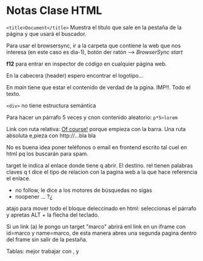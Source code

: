 # Notas Clase HTML

`<title>Document</title>` Muestra el título que sale en la pestaña de la página y que usará el buscador.

Para usar el browsersync, ir a la carpeta que contiene la web que nos interesa (en este caso es dia-1), botón der ratón --> *BrowserSync start*

**f12** para entrar en inspector de código en cualquier página web.

En la cabecera (header) espero encontrar el logotipo...

En *main* tiene que estar el contenido de verdad de la pgina. IMP!!. Todo el texto.

`<div>` no tiene estructura semántica

Para hacer un párrafo 5 veces y cnon contenido aleatorio:
`p*5>lorem`

Link con ruta relativa: <a href="/index.html">Of course!</a>
porque empieza con la barra.
Una ruta absoluta e,pieza con http://...bla bla

No es buena idea poner teléfonos o email en frontend escrito tal cuel en html pq los buscarán para spam.

target le indica al enlace donde tiene q abrir. El destino.
rel tienen palabras claves q t dice el tipo de relacion con la pagina web a la que hace referencia el enlace.
- no follow, le dice a los motores de búsquedas no sigas
- noopener ... ?¿

atajo para mover todo el bloque deleccinado en html: seleccionas el párrafo y apretas ALT + la flecha del teclado.


Si un link (a) le pongo un target "marco" abrirá enl link en un iframe con id=marco y name=marco, de esta manera abres una segunda pagina dentro del frame sin salir de la pestaña.

Tablas: mejor trabajar con <thead>, <tbody> y <tfoot>